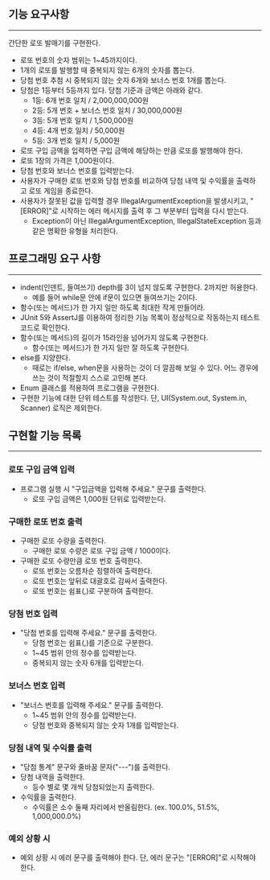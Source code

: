 ## 기능 요구사항

---
간단한 로또 발매기를 구현한다.

- 로또 번호의 숫자 범위는 1~45까지이다.
- 1개의 로또를 발행할 때 중복되지 않는 6개의 숫자를 뽑는다.
- 당첨 번호 추첨 시 중복되지 않는 숫자 6개와 보너스 번호 1개를 뽑는다.
- 당첨은 1등부터 5등까지 있다. 당첨 기준과 금액은 아래와 같다.
    - 1등: 6개 번호 일치 / 2,000,000,000원
    - 2등: 5개 번호 + 보너스 번호 일치 / 30,000,000원
    - 3등: 5개 번호 일치 / 1,500,000원
    - 4등: 4개 번호 일치 / 50,000원
    - 5등: 3개 번호 일치 / 5,000원
- 로또 구입 금액을 입력하면 구입 금액에 해당하는 만큼 로또를 발행해야 한다.
- 로또 1장의 가격은 1,000원이다.
- 당첨 번호와 보너스 번호를 입력받는다.
- 사용자가 구매한 로또 번호와 당첨 번호를 비교하여 당첨 내역 및 수익률을 출력하고 로또 게임을 종료한다.
- 사용자가 잘못된 값을 입력할 경우 IllegalArgumentException을 발생시키고, "[ERROR]"로 시작하는 에러 메시지를 출력 후 그 부분부터 입력을 다시 받는다.
    - Exception이 아닌 IllegalArgumentException, IllegalStateException 등과 같은 명확한 유형을 처리한다.

## 프로그래밍 요구 사항

---

- indent(인덴트, 들여쓰기) depth를 3이 넘지 않도록 구현한다. 2까지만 허용한다.
    - 예를 들어 while문 안에 if문이 있으면 들여쓰기는 2이다.
- 함수(또는 메서드)가 한 가지 일만 하도록 최대한 작게 만들어라.
- JUnit 5와 AssertJ를 이용하여 정리한 기능 목록이 정상적으로 작동하는지 테스트 코드로 확인한다.
- 함수(또는 메서드)의 길이가 15라인을 넘어가지 않도록 구현한다.
    - 함수(또는 메서드)가 한 가지 일만 잘 하도록 구현한다.
- else를 지양한다.
    - 때로는 if/else, when문을 사용하는 것이 더 깔끔해 보일 수 있다. 어느 경우에 쓰는 것이 적절할지 스스로 고민해 본다.
- Enum 클래스를 적용하여 프로그램을 구현한다.
- 구현한 기능에 대한 단위 테스트를 작성한다. 단, UI(System.out, System.in, Scanner) 로직은 제외한다.

## 구현할 기능 목록

---

### 로또 구입 금액 입력

- 프로그램 실행 시 "구입금액을 입력해 주세요." 문구를 출력한다.
    - 로또 구입 금액은 1,000원 단위로 입력받는다.

### 구매한 로또 번호 출력

- 구매한 로또 수량을 출력한다.
    - 구매한 로또 수량은 로또 구입 금액 / 1000이다.
- 구매한 로또 수량만큼 로또 번호 출력한다.
    - 로또 번호는 오름차순 정렬하여 출력한다.
    - 로또 번호는 앞뒤로 대괄호로 감싸서 출력한다.
    - 로또 번호는 쉼표(,)로 구분하여 출력한다.

### 당첨 번호 입력

- "당첨 번호를 입력해 주세요." 문구를 출력한다.
    - 당첨 번호는 쉼표(,)를 기준으로 구분한다.
    - 1~45 범위 안의 정수를 입력받는다.
    - 중복되지 않는 숫자 6개를 입력받는다.

### 보너스 번호 입력

- "보너스 번호를 입력해 주세요." 문구를 출력한다.
    - 1~45 범위 안의 정수를 입력받는다.
    - 당첨 번호와 중복되지 않는 숫자 1개를 입력받는다.

### 당첨 내역 및 수익률 출력

- "당첨 통계" 문구와 줄바꿈 문자("---")를 출력한다.
- 당첨 내역을 출력한다.
    - 등수 별로 몇 개씩 당첨되었는지 출력한다.
- 수익률을 출력한다.
    - 수익률은 소수 둘째 자리에서 반올림한다. (ex. 100.0%, 51.5%, 1,000,000.0%)

### 예외 상황 시

- 예외 상황 시 에러 문구를 출력해야 한다. 단, 에러 문구는 "[ERROR]"로 시작해야 한다.
